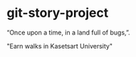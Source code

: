 # git-story-project

“Once upon a time, in a land full of bugs,”.

"Earn walks in Kasetsart University"

